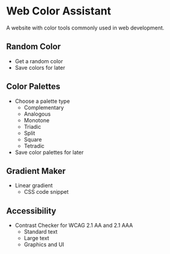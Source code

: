 # Web Color Assistant
A website with color tools commonly used in web development.
## Random Color
- Get a random color
- Save colors for later
## Color Palettes
- Choose a palette type
  - Complementary
  - Analogous
  - Monotone
  - Triadic
  - Split
  - Square
  - Tetradic
- Save color palettes for later
## Gradient Maker
- Linear gradient
  - CSS code snippet
## Accessibility
- Contrast Checker for WCAG 2.1 AA and 2.1 AAA
  - Standard text
  - Large text
  - Graphics and UI
